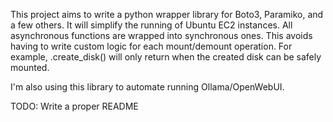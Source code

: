 This project aims to write a python wrapper library for Boto3, Paramiko, and a few others. It will simplify the running of Ubuntu EC2 instances. All asynchronous functions are wrapped into synchronous ones. This avoids having to write custom logic for each mount/demount operation. For example, .create_disk() will only return when the created disk can be safely mounted. 

I'm also using this library to automate running Ollama/OpenWebUI. 

TODO: Write a proper README

